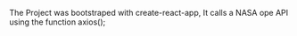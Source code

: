 The Project was bootstraped with create-react-app, It calls a NASA ope API using the function axios();
